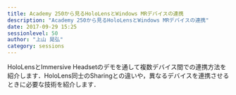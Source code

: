 ```yaml
---
title: Academy 250から見るHoloLensとWindows MRデバイスの連携
description: "Academy 250から見るHoloLensとWindows MRデバイスの連携"
date: 2017-09-29 15:25
sessionlevel: 50
author: "上山 晃弘"
category: sessions
---
```

HoloLensとImmersive Headsetのデモを通して複数デバイス間での連携方法を紹介します．HoloLens同士のSharingとの違いや，異なるデバイスを連携させるときに必要な技術を紹介します．
